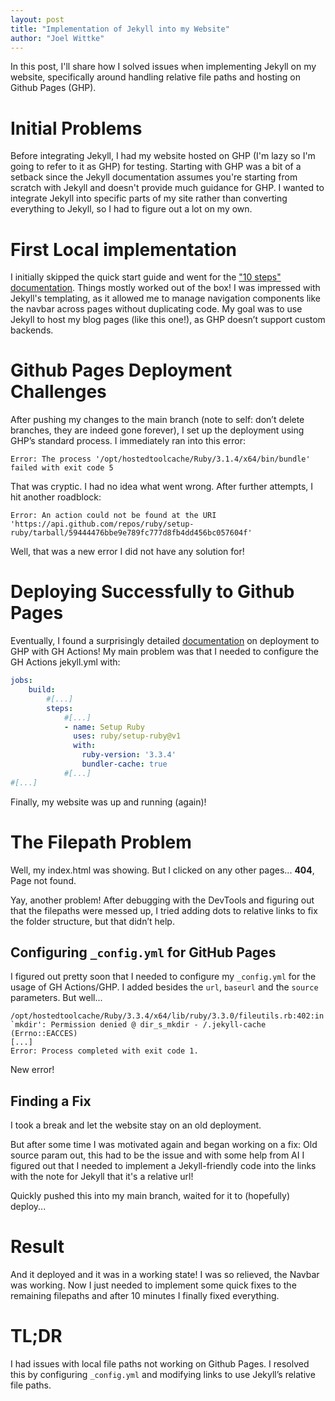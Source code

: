 ```yaml
---
layout: post
title: "Implementation of Jekyll into my Website"
author: "Joel Wittke"
---
```


In this post, I'll share how I solved issues when implementing Jekyll on my website, specifically around handling relative file paths and hosting on Github Pages (GHP).
<!--preview-->

# Initial Problems

Before integrating Jekyll, I had my website hosted on GHP (I'm lazy so I'm going to refer to it as GHP) for testing. Starting with GHP was a bit of a setback since the Jekyll documentation assumes you're starting from scratch with Jekyll and doesn't provide much guidance for GHP. I wanted to integrate Jekyll into specific parts of my site rather than converting everything to Jekyll, so I had to figure out a lot on my own.

# First Local implementation

I initially skipped the quick start guide and went for the ["10 steps" documentation](https://jekyllrb.com/docs/step-by-step). Things mostly worked out of the box! I was impressed with Jekyll's templating, as it allowed me to manage navigation components like the navbar across pages without duplicating code. My goal was to use Jekyll to host my blog pages (like this one!), as GHP doesn’t support custom backends.

# Github Pages Deployment Challenges

After pushing my changes to the main branch (note to self: don’t delete branches, they are indeed gone forever), I set up the deployment using GHP’s standard process. I immediately ran into this error:

```
Error: The process '/opt/hostedtoolcache/Ruby/3.1.4/x64/bin/bundle' failed with exit code 5
```

That was cryptic. I had no idea what went wrong. After further attempts, I hit another roadblock:

```
Error: An action could not be found at the URI 'https://api.github.com/repos/ruby/setup-ruby/tarball/59444476bbe9e789fc777d8fb4dd456bc057604f'
```

Well, that was a new error I did not have any solution for!

# Deploying Successfully to Github Pages

Eventually, I found a surprisingly detailed [documentation](https://jekyllrb.com/docs/continuous-integration/github-actions/) on deployment to GHP with GH Actions! My main problem was that I needed to configure the GH Actions jekyll.yml with:

```yml
jobs:
    build:
        #[...]
        steps:
            #[...]
            - name: Setup Ruby
              uses: ruby/setup-ruby@v1
              with:
                ruby-version: '3.3.4'
                bundler-cache: true
            #[...]
#[...]
```

Finally, my website was up and running (again)!

# The Filepath Problem

Well, my index.html was showing. But I clicked on any other pages... **404**, Page not found.

Yay, another problem! After debugging with the DevTools and figuring out that the filepaths were messed up, I tried adding dots to relative links to fix the folder structure, but that didn’t help.

## Configuring `_config.yml` for GitHub Pages

I figured out pretty soon that I needed to configure my `_config.yml` for the usage of GH Actions/GHP. I added besides the `url`, `baseurl` and the `source` parameters. But well...

```
/opt/hostedtoolcache/Ruby/3.3.4/x64/lib/ruby/3.3.0/fileutils.rb:402:in `mkdir': Permission denied @ dir_s_mkdir - /.jekyll-cache (Errno::EACCES)
[...]
Error: Process completed with exit code 1.
```

New error!

## Finding a Fix

I took a break and let the website stay on an old deployment.

But after some time I was motivated again and began working on a fix: Old source param out, this had to be the issue and with some help from AI I figured out that I needed to implement a Jekyll-friendly code into the links with the note for Jekyll that it's a relative url!

Quickly pushed this into my main branch, waited for it to (hopefully) deploy...

# Result

And it deployed and it was in a working state! I was so relieved, the Navbar was working. Now I just needed to implement some quick fixes to the remaining filepaths and after 10 minutes I finally fixed everything.



# TL;DR

I had issues with local file paths not working on Github Pages. I resolved this by configuring `_config.yml` and modifying links to use Jekyll’s relative file paths.

